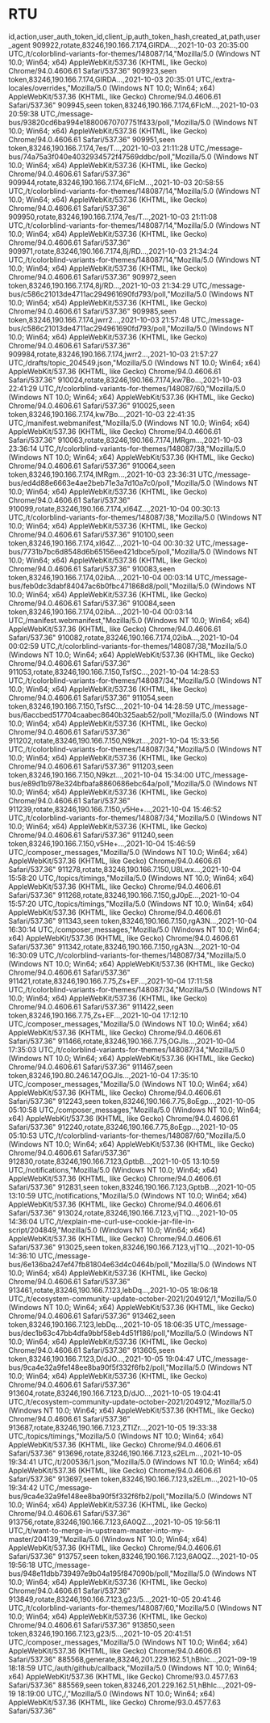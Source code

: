 # RTU
id,action,user_auth_token_id,client_ip,auth_token_hash,created_at,path,user_agent 909922,rotate,83246,190.166.7.174,GIRDA...,2021-10-03 20:35:00 UTC,/t/colorblind-variants-for-themes/148087/14,"Mozilla/5.0 (Windows NT 10.0; Win64; x64) AppleWebKit/537.36 (KHTML, like Gecko) Chrome/94.0.4606.61 Safari/537.36" 909923,seen token,83246,190.166.7.174,GIRDA...,2021-10-03 20:35:01 UTC,/extra-locales/overrides,"Mozilla/5.0 (Windows NT 10.0; Win64; x64) AppleWebKit/537.36 (KHTML, like Gecko) Chrome/94.0.4606.61 Safari/537.36" 909945,seen token,83246,190.166.7.174,6FIcM...,2021-10-03 20:59:38 UTC,/message-bus/93820cd6ba994e18800670707751f433/poll,"Mozilla/5.0 (Windows NT 10.0; Win64; x64) AppleWebKit/537.36 (KHTML, like Gecko) Chrome/94.0.4606.61 Safari/537.36" 909951,seen token,83246,190.166.7.174,7es/T...,2021-10-03 21:11:28 UTC,/message-bus/74a75a3f040e4032934572f47569ddbc/poll,"Mozilla/5.0 (Windows NT 10.0; Win64; x64) AppleWebKit/537.36 (KHTML, like Gecko) Chrome/94.0.4606.61 Safari/537.36" 909944,rotate,83246,190.166.7.174,6FIcM...,2021-10-03 20:58:55 UTC,/t/colorblind-variants-for-themes/148087/14,"Mozilla/5.0 (Windows NT 10.0; Win64; x64) AppleWebKit/537.36 (KHTML, like Gecko) Chrome/94.0.4606.61 Safari/537.36" 909950,rotate,83246,190.166.7.174,7es/T...,2021-10-03 21:11:08 UTC,/t/colorblind-variants-for-themes/148087/14,"Mozilla/5.0 (Windows NT 10.0; Win64; x64) AppleWebKit/537.36 (KHTML, like Gecko) Chrome/94.0.4606.61 Safari/537.36" 909971,rotate,83246,190.166.7.174,8j/RD...,2021-10-03 21:34:24 UTC,/t/colorblind-variants-for-themes/148087/14,"Mozilla/5.0 (Windows NT 10.0; Win64; x64) AppleWebKit/537.36 (KHTML, like Gecko) Chrome/94.0.4606.61 Safari/537.36" 909972,seen token,83246,190.166.7.174,8j/RD...,2021-10-03 21:34:29 UTC,/message-bus/c586c21013de4711ac294961690fd793/poll,"Mozilla/5.0 (Windows NT 10.0; Win64; x64) AppleWebKit/537.36 (KHTML, like Gecko) Chrome/94.0.4606.61 Safari/537.36" 909985,seen token,83246,190.166.7.174,jwrr2...,2021-10-03 21:57:48 UTC,/message-bus/c586c21013de4711ac294961690fd793/poll,"Mozilla/5.0 (Windows NT 10.0; Win64; x64) AppleWebKit/537.36 (KHTML, like Gecko) Chrome/94.0.4606.61 Safari/537.36" 909984,rotate,83246,190.166.7.174,jwrr2...,2021-10-03 21:57:27 UTC,/drafts/topic_204549.json,"Mozilla/5.0 (Windows NT 10.0; Win64; x64) AppleWebKit/537.36 (KHTML, like Gecko) Chrome/94.0.4606.61 Safari/537.36" 910024,rotate,83246,190.166.7.174,kw7Bo...,2021-10-03 22:41:29 UTC,/t/colorblind-variants-for-themes/148087/60,"Mozilla/5.0 (Windows NT 10.0; Win64; x64) AppleWebKit/537.36 (KHTML, like Gecko) Chrome/94.0.4606.61 Safari/537.36" 910025,seen token,83246,190.166.7.174,kw7Bo...,2021-10-03 22:41:35 UTC,/manifest.webmanifest,"Mozilla/5.0 (Windows NT 10.0; Win64; x64) AppleWebKit/537.36 (KHTML, like Gecko) Chrome/94.0.4606.61 Safari/537.36" 910063,rotate,83246,190.166.7.174,IMRgm...,2021-10-03 23:36:14 UTC,/t/colorblind-variants-for-themes/148087/38,"Mozilla/5.0 (Windows NT 10.0; Win64; x64) AppleWebKit/537.36 (KHTML, like Gecko) Chrome/94.0.4606.61 Safari/537.36" 910064,seen token,83246,190.166.7.174,IMRgm...,2021-10-03 23:36:31 UTC,/message-bus/ed4d88e6663e4ae2beb71e3a7d10a7c0/poll,"Mozilla/5.0 (Windows NT 10.0; Win64; x64) AppleWebKit/537.36 (KHTML, like Gecko) Chrome/94.0.4606.61 Safari/537.36" 910099,rotate,83246,190.166.7.174,xI64Z...,2021-10-04 00:30:13 UTC,/t/colorblind-variants-for-themes/148087/38,"Mozilla/5.0 (Windows NT 10.0; Win64; x64) AppleWebKit/537.36 (KHTML, like Gecko) Chrome/94.0.4606.61 Safari/537.36" 910100,seen token,83246,190.166.7.174,xI64Z...,2021-10-04 00:30:32 UTC,/message-bus/7731b7bc6d8548d6b65156ee421dbce5/poll,"Mozilla/5.0 (Windows NT 10.0; Win64; x64) AppleWebKit/537.36 (KHTML, like Gecko) Chrome/94.0.4606.61 Safari/537.36" 910083,seen token,83246,190.166.7.174,02ibA...,2021-10-04 00:03:14 UTC,/message-bus/feb0dc3dabf84047ac6b0fbc471868d8/poll,"Mozilla/5.0 (Windows NT 10.0; Win64; x64) AppleWebKit/537.36 (KHTML, like Gecko) Chrome/94.0.4606.61 Safari/537.36" 910084,seen token,83246,190.166.7.174,02ibA...,2021-10-04 00:03:14 UTC,/manifest.webmanifest,"Mozilla/5.0 (Windows NT 10.0; Win64; x64) AppleWebKit/537.36 (KHTML, like Gecko) Chrome/94.0.4606.61 Safari/537.36" 910082,rotate,83246,190.166.7.174,02ibA...,2021-10-04 00:02:59 UTC,/t/colorblind-variants-for-themes/148087/38,"Mozilla/5.0 (Windows NT 10.0; Win64; x64) AppleWebKit/537.36 (KHTML, like Gecko) Chrome/94.0.4606.61 Safari/537.36" 911053,rotate,83246,190.166.7.150,TsfSC...,2021-10-04 14:28:53 UTC,/t/colorblind-variants-for-themes/148087/34,"Mozilla/5.0 (Windows NT 10.0; Win64; x64) AppleWebKit/537.36 (KHTML, like Gecko) Chrome/94.0.4606.61 Safari/537.36" 911054,seen token,83246,190.166.7.150,TsfSC...,2021-10-04 14:28:59 UTC,/message-bus/6accbed517704caabec8640b325aab52/poll,"Mozilla/5.0 (Windows NT 10.0; Win64; x64) AppleWebKit/537.36 (KHTML, like Gecko) Chrome/94.0.4606.61 Safari/537.36" 911202,rotate,83246,190.166.7.150,N9kzt...,2021-10-04 15:33:56 UTC,/t/colorblind-variants-for-themes/148087/34,"Mozilla/5.0 (Windows NT 10.0; Win64; x64) AppleWebKit/537.36 (KHTML, like Gecko) Chrome/94.0.4606.61 Safari/537.36" 911203,seen token,83246,190.166.7.150,N9kzt...,2021-10-04 15:34:00 UTC,/message-bus/e89d1b978e324bfbafa8860686ebc64a/poll,"Mozilla/5.0 (Windows NT 10.0; Win64; x64) AppleWebKit/537.36 (KHTML, like Gecko) Chrome/94.0.4606.61 Safari/537.36" 911239,rotate,83246,190.166.7.150,v5He+...,2021-10-04 15:46:52 UTC,/t/colorblind-variants-for-themes/148087/34,"Mozilla/5.0 (Windows NT 10.0; Win64; x64) AppleWebKit/537.36 (KHTML, like Gecko) Chrome/94.0.4606.61 Safari/537.36" 911240,seen token,83246,190.166.7.150,v5He+...,2021-10-04 15:46:59 UTC,/composer_messages,"Mozilla/5.0 (Windows NT 10.0; Win64; x64) AppleWebKit/537.36 (KHTML, like Gecko) Chrome/94.0.4606.61 Safari/537.36" 911278,rotate,83246,190.166.7.150,U8Lwx...,2021-10-04 15:58:20 UTC,/topics/timings,"Mozilla/5.0 (Windows NT 10.0; Win64; x64) AppleWebKit/537.36 (KHTML, like Gecko) Chrome/94.0.4606.61 Safari/537.36" 911268,rotate,83246,190.166.7.150,gJ0pE...,2021-10-04 15:57:20 UTC,/topics/timings,"Mozilla/5.0 (Windows NT 10.0; Win64; x64) AppleWebKit/537.36 (KHTML, like Gecko) Chrome/94.0.4606.61 Safari/537.36" 911343,seen token,83246,190.166.7.150,rgA3N...,2021-10-04 16:30:14 UTC,/composer_messages,"Mozilla/5.0 (Windows NT 10.0; Win64; x64) AppleWebKit/537.36 (KHTML, like Gecko) Chrome/94.0.4606.61 Safari/537.36" 911342,rotate,83246,190.166.7.150,rgA3N...,2021-10-04 16:30:09 UTC,/t/colorblind-variants-for-themes/148087/34,"Mozilla/5.0 (Windows NT 10.0; Win64; x64) AppleWebKit/537.36 (KHTML, like Gecko) Chrome/94.0.4606.61 Safari/537.36" 911421,rotate,83246,190.166.7.75,Zs+EF...,2021-10-04 17:11:58 UTC,/t/colorblind-variants-for-themes/148087/34,"Mozilla/5.0 (Windows NT 10.0; Win64; x64) AppleWebKit/537.36 (KHTML, like Gecko) Chrome/94.0.4606.61 Safari/537.36" 911422,seen token,83246,190.166.7.75,Zs+EF...,2021-10-04 17:12:10 UTC,/composer_messages,"Mozilla/5.0 (Windows NT 10.0; Win64; x64) AppleWebKit/537.36 (KHTML, like Gecko) Chrome/94.0.4606.61 Safari/537.36" 911466,rotate,83246,190.166.7.75,OGJIs...,2021-10-04 17:35:03 UTC,/t/colorblind-variants-for-themes/148087/34,"Mozilla/5.0 (Windows NT 10.0; Win64; x64) AppleWebKit/537.36 (KHTML, like Gecko) Chrome/94.0.4606.61 Safari/537.36" 911467,seen token,83246,190.80.246.147,OGJIs...,2021-10-04 17:35:10 UTC,/composer_messages,"Mozilla/5.0 (Windows NT 10.0; Win64; x64) AppleWebKit/537.36 (KHTML, like Gecko) Chrome/94.0.4606.61 Safari/537.36" 912243,seen token,83246,190.166.7.75,8oEgp...,2021-10-05 05:10:58 UTC,/composer_messages,"Mozilla/5.0 (Windows NT 10.0; Win64; x64) AppleWebKit/537.36 (KHTML, like Gecko) Chrome/94.0.4606.61 Safari/537.36" 912240,rotate,83246,190.166.7.75,8oEgp...,2021-10-05 05:10:53 UTC,/t/colorblind-variants-for-themes/148087/60,"Mozilla/5.0 (Windows NT 10.0; Win64; x64) AppleWebKit/537.36 (KHTML, like Gecko) Chrome/94.0.4606.61 Safari/537.36" 912830,rotate,83246,190.166.7.123,GptbB...,2021-10-05 13:10:59 UTC,/notifications,"Mozilla/5.0 (Windows NT 10.0; Win64; x64) AppleWebKit/537.36 (KHTML, like Gecko) Chrome/94.0.4606.61 Safari/537.36" 912831,seen token,83246,190.166.7.123,GptbB...,2021-10-05 13:10:59 UTC,/notifications,"Mozilla/5.0 (Windows NT 10.0; Win64; x64) AppleWebKit/537.36 (KHTML, like Gecko) Chrome/94.0.4606.61 Safari/537.36" 913024,rotate,83246,190.166.7.123,vjT1Q...,2021-10-05 14:36:04 UTC,/t/explain-me-curl-use-cookie-jar-file-in-script/204849,"Mozilla/5.0 (Windows NT 10.0; Win64; x64) AppleWebKit/537.36 (KHTML, like Gecko) Chrome/94.0.4606.61 Safari/537.36" 913025,seen token,83246,190.166.7.123,vjT1Q...,2021-10-05 14:36:10 UTC,/message-bus/6e136ba247ef47fb81804e63d4c0464b/poll,"Mozilla/5.0 (Windows NT 10.0; Win64; x64) AppleWebKit/537.36 (KHTML, like Gecko) Chrome/94.0.4606.61 Safari/537.36" 913461,rotate,83246,190.166.7.123,lebDq...,2021-10-05 18:06:18 UTC,/t/ecosystem-community-update-october-2021/204912/1,"Mozilla/5.0 (Windows NT 10.0; Win64; x64) AppleWebKit/537.36 (KHTML, like Gecko) Chrome/94.0.4606.61 Safari/537.36" 913462,seen token,83246,190.166.7.123,lebDq...,2021-10-05 18:06:35 UTC,/message-bus/dec1b63c47bb4dfa9bbf58eb4d51f186/poll,"Mozilla/5.0 (Windows NT 10.0; Win64; x64) AppleWebKit/537.36 (KHTML, like Gecko) Chrome/94.0.4606.61 Safari/537.36" 913605,seen token,83246,190.166.7.123,D/dJO...,2021-10-05 19:04:47 UTC,/message-bus/9ca4e32a9fe148ee8ba90f5f332f6fb2/poll,"Mozilla/5.0 (Windows NT 10.0; Win64; x64) AppleWebKit/537.36 (KHTML, like Gecko) Chrome/94.0.4606.61 Safari/537.36" 913604,rotate,83246,190.166.7.123,D/dJO...,2021-10-05 19:04:41 UTC,/t/ecosystem-community-update-october-2021/204912,"Mozilla/5.0 (Windows NT 10.0; Win64; x64) AppleWebKit/537.36 (KHTML, like Gecko) Chrome/94.0.4606.61 Safari/537.36" 913687,rotate,83246,190.166.7.123,ZTlZr...,2021-10-05 19:33:38 UTC,/topics/timings,"Mozilla/5.0 (Windows NT 10.0; Win64; x64) AppleWebKit/537.36 (KHTML, like Gecko) Chrome/94.0.4606.61 Safari/537.36" 913696,rotate,83246,190.166.7.123,s2ELm...,2021-10-05 19:34:41 UTC,/t/200536/1.json,"Mozilla/5.0 (Windows NT 10.0; Win64; x64) AppleWebKit/537.36 (KHTML, like Gecko) Chrome/94.0.4606.61 Safari/537.36" 913697,seen token,83246,190.166.7.123,s2ELm...,2021-10-05 19:34:42 UTC,/message-bus/9ca4e32a9fe148ee8ba90f5f332f6fb2/poll,"Mozilla/5.0 (Windows NT 10.0; Win64; x64) AppleWebKit/537.36 (KHTML, like Gecko) Chrome/94.0.4606.61 Safari/537.36" 913756,rotate,83246,190.166.7.123,6A0QZ...,2021-10-05 19:56:11 UTC,/t/want-to-merge-in-upstream-master-into-my-master/204139,"Mozilla/5.0 (Windows NT 10.0; Win64; x64) AppleWebKit/537.36 (KHTML, like Gecko) Chrome/94.0.4606.61 Safari/537.36" 913757,seen token,83246,190.166.7.123,6A0QZ...,2021-10-05 19:56:18 UTC,/message-bus/948e11dbb739497e9b04a195f847090b/poll,"Mozilla/5.0 (Windows NT 10.0; Win64; x64) AppleWebKit/537.36 (KHTML, like Gecko) Chrome/94.0.4606.61 Safari/537.36" 913849,rotate,83246,190.166.7.123,g23/5...,2021-10-05 20:41:46 UTC,/t/colorblind-variants-for-themes/148087/60,"Mozilla/5.0 (Windows NT 10.0; Win64; x64) AppleWebKit/537.36 (KHTML, like Gecko) Chrome/94.0.4606.61 Safari/537.36" 913850,seen token,83246,190.166.7.123,g23/5...,2021-10-05 20:41:51 UTC,/composer_messages,"Mozilla/5.0 (Windows NT 10.0; Win64; x64) AppleWebKit/537.36 (KHTML, like Gecko) Chrome/94.0.4606.61 Safari/537.36" 885568,generate,83246,201.229.162.51,hBhIc...,2021-09-19 18:18:59 UTC,/auth/github/callback,"Mozilla/5.0 (Windows NT 10.0; Win64; x64) AppleWebKit/537.36 (KHTML, like Gecko) Chrome/93.0.4577.63 Safari/537.36" 885569,seen token,83246,201.229.162.51,hBhIc...,2021-09-19 18:19:00 UTC,/,"Mozilla/5.0 (Windows NT 10.0; Win64; x64) AppleWebKit/537.36 (KHTML, like Gecko) Chrome/93.0.4577.63 Safari/537.36"
